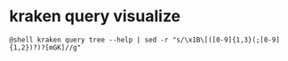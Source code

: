 # kraken query visualize

``` title="$ kraken query tree --help"
@shell kraken query tree --help | sed -r "s/\x1B\[([0-9]{1,3}(;[0-9]{1,2})?)?[mGK]//g"
```
